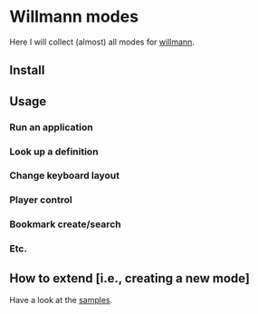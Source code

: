 # Willmann modes

Here I will collect (almost) all modes for [willmann](https://github.com/aotabekov91/willmann).

## Install

## Usage

### Run an application

### Look up a definition 

### Change keyboard layout

### Player control

### Bookmark create/search

### Etc.

## How to extend [i.e., creating a new mode]

Have a look at the [samples](https://github.com/aotabekov91/willmann/samples).
